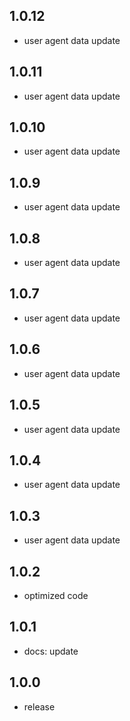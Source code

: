 ## 1.0.12

- user agent data update

## 1.0.11

- user agent data update

## 1.0.10

- user agent data update

## 1.0.9

- user agent data update

## 1.0.8

- user agent data update

## 1.0.7

- user agent data update

## 1.0.6

- user agent data update

## 1.0.5

- user agent data update

## 1.0.4

- user agent data update

## 1.0.3

- user agent data update

## 1.0.2

- optimized code

## 1.0.1

- docs: update

## 1.0.0

- release
